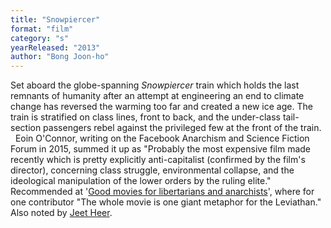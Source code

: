 ```yaml
---
title: "Snowpiercer"
format: "film"
category: "s"
yearReleased: "2013"
author: "Bong Joon-ho"
---
```

Set aboard the globe-spanning _Snowpiercer_ train which holds the last remnants of humanity after an attempt at  engineering an end to climate change has reversed the warming too  far and created a new ice age. The train is stratified on class  lines, front to back, and the under-class tail-section passengers  rebel against the privileged few at the front of the train.
 
Eoin O'Connor, writing on the Facebook  Anarchism and Science Fiction Forum in 2015, summed it up as  "Probably the most expensive film made recently which is pretty  explicitly anti-capitalist (confirmed by the film's director),  concerning class struggle, environmental collapse, and the  ideological manipulation of the lower orders by the ruling elite."
 
Recommended at '<a href="https://liberty.me/discuss/t/good-movies-for-libertarians-and-anarchists/">Good  movies for libertarians and anarchists</a>', where for one  contributor "The whole movie is one giant metaphor for the  Leviathan." Also noted by <a href="https://newrepublic.com/article/123217/new-utopians">Jeet  Heer</a>.
